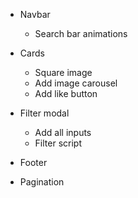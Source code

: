 * Navbar
  * Search bar animations

* Cards
  * Square image
  * Add image carousel
  * Add like button

* Filter modal
  * Add all inputs
  * Filter script

* Footer

* Pagination